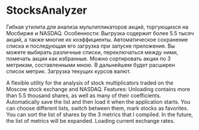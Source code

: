 # StocksAnalyzer
Гибкая утилита для анализа мультипликаторов акций, торгующихся на Мосбирже и NASDAQ. 
Особенности:
Выгрузка содержит более 5.5 тысяч акций, а также многие их коэффициенты.
Автоматическое сохранение списка и последующая его загрузка при запуске приложения.
Вы можете выбирать различные списки, переключаться между ними, помечать акции как избранные.
Можно сортировать акции по 3 метрикам, составленными мною. В дальнейшем будет расширен список метрик.
Загрузка текущих курсов валют.


A flexible utility for the analysis of stock multiplicators traded on the Moscow stock exchange and NASDAQ.
Features:
Unloading contains more than 5.5 thousand shares, as well as many of their coefficients.
Automatically save the list and then load it when the application starts.
You can choose different lists, switch between them, mark stocks as favorites.
You can sort the list of shares by the 3 metrics that I compiled. In the future, the list of metrics will be expanded.
Loading current exchange rates.
